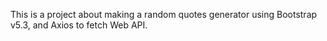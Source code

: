 This is a project about making a random quotes generator using Bootstrap v5.3, and Axios to fetch Web API.
